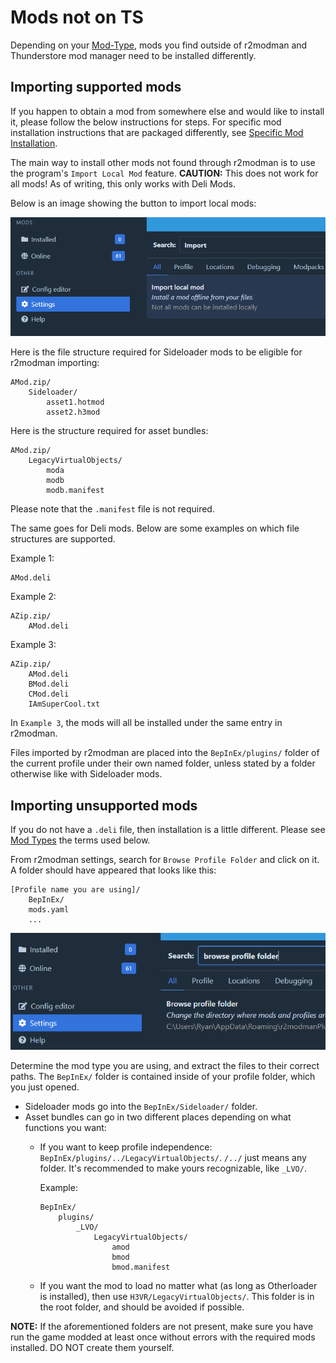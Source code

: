 # Mods not on TS

Depending on your [Mod-Type](Mod-Types.md), mods you find outside of r2modman and Thunderstore mod manager need to be installed differently.

## Importing supported mods

If you happen to obtain a mod from somewhere else and would like to install it, please follow the below instructions for steps. For specific mod installation instructions that are packaged differently, see [Specific Mod Installation](Specific-Mod-Installation.md).

The main way to install other mods not found through r2modman is to use the program's `Import Local Mod` feature. **CAUTION:** This does not work for all mods! As of writing, this only works with Deli Mods.

Below is an image showing the button to import local mods:

![image](images/getting-started/Import-Local.png)

Here is the file structure required for Sideloader mods to be eligible for r2modman importing:

```text
AMod.zip/
    Sideloader/
        asset1.hotmod
        asset2.h3mod
```

Here is the structure required for asset bundles:

```text
AMod.zip/
    LegacyVirtualObjects/
        moda
        modb
        modb.manifest
```

Please note that the `.manifest` file is not required.

The same goes for Deli mods. Below are some examples on which file structures are supported.

Example 1:

```text
AMod.deli
```

Example 2:

```text
AZip.zip/
    AMod.deli
```

Example 3:

```text
AZip.zip/
    AMod.deli
    BMod.deli
    CMod.deli
    IAmSuperCool.txt
```

In `Example 3`, the mods will all be installed under the same entry in r2modman.

Files imported by r2modman are placed into the `BepInEx/plugins/` folder of the current profile under their own named folder, unless stated by a folder otherwise like with Sideloader mods.

## Importing unsupported mods

If you do not have a `.deli` file, then installation is a little different. Please see [Mod Types](Mod-Types.md) the terms used below.

From r2modman settings, search for `Browse Profile Folder` and click on it. A folder should have appeared that looks like this:

```text
[Profile name you are using]/
    BepInEx/
    mods.yaml
    ...
```

![image](images/Browse-Profile.png)

Determine the mod type you are using, and extract the files to their correct paths. The `BepInEx/` folder is contained inside of your profile folder, which you just opened.

- Sideloader mods go into the `BepInEx/Sideloader/` folder.
- Asset bundles can go in two different places depending on what functions you want:
  - If you want to keep profile independence: `BepInEx/plugins/../LegacyVirtualObjects/`. `/../` just means any folder. It's recommended to make yours recognizable, like `_LVO/`.

    Example:

    ```text
    BepInEx/
        plugins/
            _LVO/
                LegacyVirtualObjects/
                    amod
                    bmod
                    bmod.manifest
    ```

  - If you want the mod to load no matter what (as long as Otherloader is installed), then use `H3VR/LegacyVirtualObjects/`. This folder is in the root folder, and should be avoided if possible.

**NOTE:** If the aforementioned folders are not present, make sure you have run the game modded at least once without errors with the required mods installed. DO NOT create them yourself.

